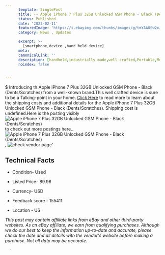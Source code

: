 ```yaml
---
      template: SinglePost
      title: -- Apple iPhone 7 Plus 32GB Unlocked GSM Phone - Black (Dents/Scratches)
      status: Published
      date: '2023-02-11'
      featuredImage: 'https://i.ebayimg.com/thumbs/images/g/tmYAAOSw2xJdUYbl/s-l225.jpg'
      category: News , Updates

      excerpt: >-
        [smartphone,device ,hand held device]
      meta:
      canonicalLink: ''
      description: [handheld,industrially made,well crafted,Portable,Mobile,Compact,Convenient,Lightweight,Maneuverable,Man-portable,Miniature,Carriable,Hand-held,Light,Holdable,Transportable,Mobile device,Pocket-sized,On-the-go,Wireless,Cordless,Compact size,Convenient size, smartphone,device ,hand held device]
      noindex: false
      

---
```

$
      Introducing th Apple iPhone 7 Plus 32GB Unlocked GSM Phone - Black (Dents/Scratches) from a well-known brand.This well crafted device  is sure to be a Talking-point in your home. [Click Here](https://www.ebay.com/itm/352752046631?hash=item5221a91227%3Ag%3AtmYAAOSw2xJdUYbl&mkevt=1&mkcid=1&mkrid=711-53200-19255-0&campid=%253CePNCampaignId%253E&customid=%253CreferenceId%253E&toolid=10049) to read more to learn about the shipping costs and additional details for the Apple iPhone 7 Plus 32GB Unlocked GSM Phone - Black (Dents/Scratches). Shipping cost is undefined.Here is the posting visibly ![Apple iPhone 7 Plus 32GB Unlocked GSM Phone - Black (Dents/Scratches)](https://i.ebayimg.com/thumbs/images/g/tmYAAOSw2xJdUYbl/s-l225.jpg) to check out more postings here... ![Apple iPhone 7 Plus 32GB Unlocked GSM Phone - Black (Dents/Scratches)](https://i.ebayimg.com/images/g/tmYAAOSw2xJdUYbl/s-l1600.jpg), ![check vendor page](https://origin-galleryplus.ebayimg.com/ws/web/352752046631_2_0_1/225x225.jpg,https://origin-galleryplus.ebayimg.com/ws/web/352752046631_3_0_1/225x225.jpg,https://origin-galleryplus.ebayimg.com/ws/web/352752046631_4_0_1/225x225.jpg)'

      

 ## Technical Facts 



     
      

 - Condition- Used 


      

 - Listed Price- 89.98 


      

 - Currency- USD 


      

 - Feedback score - 155411 


      

 - Location - US 


      
      

 *_This post may contain affiliate links from eBay and other third-party websites. As an eBay affiliate, we earn from qualifying purchases. Although we do our best to keep the information up-to-date and accurate, please check the date and all details with the vendor's website before making a purchase. Not all data may be accurate._*




      -

